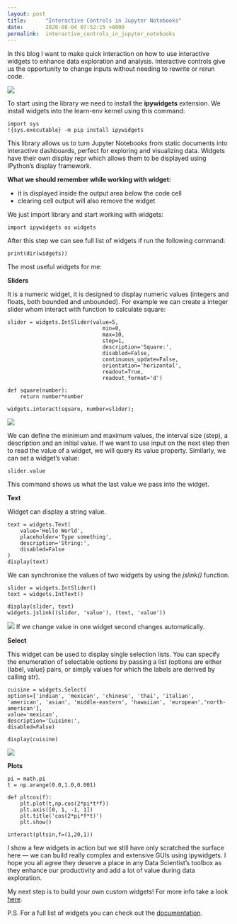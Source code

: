 ```yaml
---
layout: post
title:      "Interactive Controls in Jupyter Notebooks"
date:       2020-08-04 07:52:15 +0000
permalink:  interactive_controls_in_jupyter_notebooks
---
```



In this blog I want to make quick interaction on how to use interactive widgets to enhance data exploration and analysis. Interactive controls give us the opportunity to change inputs without needing to rewrite or rerun code.

![](https://i.imgur.com/tT8kL1e.jpg)

To start using the library we need to install the **ipywidgets** extension. We install widgets into the learn-env kernel using this command: 
```
import sys
!{sys.executable} -m pip install ipywidgets
```
This library allows us to turn Jupyter Notebooks from static documents into interactive dashboards, perfect for exploring and visualizing data. Widgets have their own display repr which allows them to be displayed using IPython’s display framework.

**What we should remember while working with widget:**
* it is displayed inside the output area below the code cell 
* clearing cell output will also remove the widget

We just import library and start working with widgets:
```
import ipywidgets as widgets
```
After this step we can see full list of widgets  if run the following command:
```
print(dir(widgets))
```

The most useful widgets for me:

**Sliders**

It is a numeric widget, it is designed to display numeric values (integers and floats, both bounded and unbounded). For example we can create a integer slider whom interact with function to calculate square:


```
slider = widgets.IntSlider(value=5,
                              min=0,
                              max=10,
                              step=1,
                              description='Square:',
                              disabled=False,
                              continuous_update=False,
                              orientation='horizontal',
                              readout=True,
                              readout_format='d')

def square(number):
    return number*number

widgets.interact(square, number=slider);
```

![](https://i.imgur.com/hAhzTY2.png)

We can define the minimum and maximum values, the interval size (step), a description and an initial value.
If we want to use input on the next step then to read the value of a widget, we will query its value property. Similarly, we can set a widget’s value:
```
slider.value
```
This command shows us what the last value we pass into the widget.

**Text**

Widget can display a string value.

```
text = widgets.Text(    
    value='Hello World',
    placeholder='Type something',
    description='String:',
    disabled=False
)
display(text)
```
We can synchronise the values of two widgets by using the *jslink()* function.

```
slider = widgets.IntSlider()
text = widgets.IntText()

display(slider, text)
widgets.jslink((slider, 'value'), (text, 'value'))
```

![](https://i.imgur.com/1HStXsQ.png)
If we change value in one widget second changes automatically.

**Select**

This widget can be used to display single selection lists. You can specify the enumeration of selectable options by passing a list (options are either (label, value) pairs, or simply values for which the labels are derived by calling str).

```
cuisine = widgets.Select(
options=['indian', 'mexican', 'chinese', 'thai', 'italian', 'american', 'asian', 'middle-eastern', 'hawaiian', 'european','north-american'],
value='mexican',
description='Cuisine:',
disabled=False)

display(cuisine)
```

![](https://i.imgur.com/cYJPKfV.png)

 **Plots**

```
pi = math.pi
t = np.arange(0.0,1.0,0.001)

def pltcos(f):
    plt.plot(t,np.cos(2*pi*t*f))
    plt.axis([0, 1, -1, 1])
    plt.title('cos(2*pi*f*t)')
    plt.show()
    
interact(pltsin,f=(1,20,1))
```


I show a few widgets in action but we still have only scratched the surface here — we can build really complex and extensive GUIs using ipywidgets. I hope you all agree they deserve a place in any Data Scientist’s toolbox as they enhance our productivity and add a lot of value during data exploration.

My next step is to build your own custom widgets! For more info take a look [here](https://ipywidgets.readthedocs.io/en/stable/examples/Widget%20Custom.html).

P.S. For a full list of widgets you can check out the [documentation](https://ipywidgets.readthedocs.io/en/stable/examples/Widget%20List.html).



